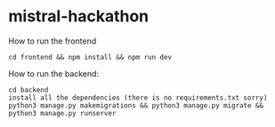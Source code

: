 # mistral-hackathon

How to run the frontend
```
cd frontend && npm install && npm run dev
```

How to run the backend:
```
cd backend
install all the dependencies (there is no requirements.txt sorry)
python3 manage.py makemigrations && python3 manage.py migrate && python3 manage.py runserver
```


